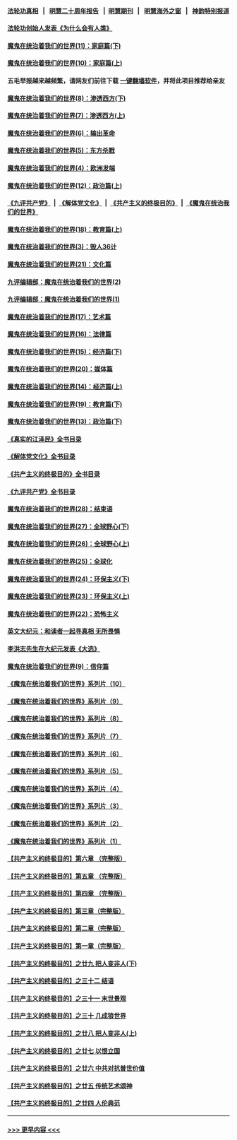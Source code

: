 #### [法轮功真相](https://github.com/gfw-breaker/truth/blob/master/README.md?t=0) &nbsp;&nbsp;|&nbsp;&nbsp; [明慧二十周年报告](https://github.com/gfw-breaker/mh-reports/blob/master/README.md?t=0) &nbsp;&nbsp;|&nbsp;&nbsp;[明慧期刊](https://github.com/gfw-breaker/mh-qikan) &nbsp;&nbsp;|&nbsp;&nbsp; [明慧海外之窗](https://github.com/gfw-breaker/mh-news/blob/master/README.md?t=0) &nbsp;&nbsp;|&nbsp;&nbsp; [神韵特别报道](https://github.com/gfw-breaker/mh-news/blob/master/shenyun.md?t=0)
#### [法轮功创始人发表《为什么会有人类》](../pages/nsc422/n13912117.md?t=03121543) 
#### [魔鬼在统治着我们的世界(11)：家庭篇(下)](../pages/nsc422/n10440961.md?t=03121543) 
#### [魔鬼在统治着我们的世界(10)：家庭篇(上)](../pages/nsc422/n10435448.md?t=03121543) 
#### 五毛举报越来越频繁，请网友们前往下载 [一键翻墙软件](https://github.com/gfw-breaker/ssr-accounts)，并将此项目推荐给亲友
#### [魔鬼在统治着我们的世界(8)：渗透西方(下)](../pages/nsc422/n10429603.md?t=03121543) 
#### [魔鬼在统治着我们的世界(7)：渗透西方(上)](../pages/nsc422/n10426013.md?t=03121543) 
#### [魔鬼在统治着我们的世界(6)：输出革命](../pages/nsc422/n10421536.md?t=03121543) 
#### [魔鬼在统治着我们的世界(5)：东方杀戮](../pages/nsc422/n10417707.md?t=03121543) 
#### [魔鬼在统治着我们的世界(4)：欧洲发端](../pages/nsc422/n10414890.md?t=03121543) 
#### [魔鬼在统治着我们的世界(12)：政治篇(上)](../pages/nsc422/n10444576.md?t=03121543) 
#### [《九评共产党》](https://github.com/begood0513/9ping.md/blob/master/README.md) &nbsp;|&nbsp; [《解体党文化》](../../../../jtdwh.md/blob/master/README.md)  &nbsp;|&nbsp; [《共产主义的终极目的》](../../../../gczydzjmd.md/blob/master/README.md) &nbsp;|&nbsp; [《魔鬼在统治我们的世界》](../../../../mgztzwmdsj.md/blob/master/README.md) 
#### [魔鬼在统治着我们的世界(18)：教育篇(上)](../pages/nsc422/n10526970.md?t=03121543) 
#### [魔鬼在统治着我们的世界(3)：毁人36计](../pages/nsc422/n10411583.md?t=03121543) 
#### [魔鬼在统治着我们的世界(21)：文化篇](../pages/nsc422/n10597706.md?t=03121543) 
#### [九评编辑部：魔鬼在统治着我们的世界(2)](../pages/nsc422/n10410036.md?t=03121543) 
#### [九评编辑部：魔鬼在统治着我们的世界(1)](../pages/nsc422/n10406825.md?t=03121543) 
#### [魔鬼在统治着我们的世界(17)：艺术篇](../pages/nsc422/n10499093.md?t=03121543) 
#### [魔鬼在统治着我们的世界(16)：法律篇](../pages/nsc422/n10485969.md?t=03121543) 
#### [魔鬼在统治着我们的世界(15)：经济篇(下)](../pages/nsc422/n10469975.md?t=03121543) 
#### [魔鬼在统治着我们的世界(20)：媒体篇](../pages/nsc422/n10586579.md?t=03121543) 
#### [魔鬼在统治着我们的世界(14)：经济篇(上)](../pages/nsc422/n10457370.md?t=03121543) 
#### [魔鬼在统治着我们的世界(19)：教育篇(下)](../pages/nsc422/n10564808.md?t=03121543) 
#### [魔鬼在统治着我们的世界(13)：政治篇(下)](../pages/nsc422/n10448270.md?t=03121543) 
#### [《真实的江泽民》全书目录](../pages/nsc422/n13721399.md?t=03121543) 
#### [《解体党文化》全书目录](../pages/nsc422/n13721157.md?t=03121543) 
#### [《共产主义的终极目的》全书目录](../pages/nsc422/n13721048.md?t=03121543) 
#### [《九评共产党》全书目录](../pages/nsc422/n13708085.md?t=03121543) 
#### [魔鬼在统治着我们的世界(28)：结束语](../pages/nsc422/n10936246.md?t=03121543) 
#### [魔鬼在统治着我们的世界(27)：全球野心(下)](../pages/nsc422/n10928319.md?t=03121543) 
#### [魔鬼在统治着我们的世界(26)：全球野心(上)](../pages/nsc422/n10900318.md?t=03121543) 
#### [魔鬼在统治着我们的世界(25)：全球化](../pages/nsc422/n10788205.md?t=03121543) 
#### [魔鬼在统治着我们的世界(24)：环保主义(下)](../pages/nsc422/n10695307.md?t=03121543) 
#### [魔鬼在统治着我们的世界(23)：环保主义(上)](../pages/nsc422/n10688613.md?t=03121543) 
#### [魔鬼在统治着我们的世界(22)：恐怖主义](../pages/nsc422/n10614727.md?t=03121543) 
#### [英文大纪元：和读者一起寻真相 无所畏惧](../pages/nsc422/n12542027.md?t=03121543) 
#### [李洪志先生在大纪元发表《大选》](../pages/nsc422/n12534746.md?t=03121543) 
#### [魔鬼在统治着我们的世界(9)：信仰篇](../pages/nsc422/n10432159.md?t=03121543) 
#### [《魔鬼在统治着我们的世界》系列片（10）](../pages/nsc422/n12292670.md?t=03121543) 
#### [《魔鬼在统治着我们的世界》系列片（9）](../pages/nsc422/n12290859.md?t=03121543) 
#### [《魔鬼在统治着我们的世界》系列片（8）](../pages/nsc422/n12287445.md?t=03121543) 
#### [《魔鬼在统治着我们的世界》系列片（7）](../pages/nsc422/n12283425.md?t=03121543) 
#### [《魔鬼在统治着我们的世界》系列片（6）](../pages/nsc422/n12282314.md?t=03121543) 
#### [《魔鬼在统治着我们的世界》系列片（5）](../pages/nsc422/n12281419.md?t=03121543) 
#### [《魔鬼在统治着我们的世界》系列片（4）](../pages/nsc422/n12274024.md?t=03121543) 
#### [《魔鬼在统治着我们的世界》系列片（3）](../pages/nsc422/n12271322.md?t=03121543) 
#### [《魔鬼在统治着我们的世界》系列片（2）](../pages/nsc422/n12269049.md?t=03121543) 
#### [《魔鬼在统治着我们的世界》系列片（1）](../pages/nsc422/n12267575.md?t=03121543) 
#### [【共产主义的终极目的】第六章 （完整版）](../pages/nsc422/n11428913.md?t=03121543) 
#### [【共产主义的终极目的】第五章 （完整版）](../pages/nsc422/n11428912.md?t=03121543) 
#### [【共产主义的终极目的】第四章 （完整版）](../pages/nsc422/n11428907.md?t=03121543) 
#### [【共产主义的终极目的】第三章（完整版）](../pages/nsc422/n11428848.md?t=03121543) 
#### [【共产主义的终极目的】第二章（完整版）](../pages/nsc422/n11428831.md?t=03121543) 
#### [【共产主义的终极目的】第一章（完整版）](../pages/nsc422/n11417651.md?t=03121543) 
#### [【共产主义的终极目的】之廿九 把人变非人(下)](../pages/nsc422/n11344140.md?t=03121543) 
#### [【共产主义的终极目的】之三十二 结语](../pages/nsc422/n11360535.md?t=03121543) 
#### [【共产主义的终极目的】之三十一 末世景观](../pages/nsc422/n11351129.md?t=03121543) 
#### [【共产主义的终极目的】之三十 几成狼世界](../pages/nsc422/n11348280.md?t=03121543) 
#### [【共产主义的终极目的】之廿八 把人变非人(上)](../pages/nsc422/n11340492.md?t=03121543) 
#### [【共产主义的终极目的】之廿七 以恨立国](../pages/nsc422/n11336944.md?t=03121543) 
#### [【共产主义的终极目的】之廿六 中共对抗普世价值](../pages/nsc422/n11324785.md?t=03121543) 
#### [【共产主义的终极目的】之廿五 传统艺术颂神](../pages/nsc422/n11296396.md?t=03121543) 
#### [【共产主义的终极目的】之廿四 人伦典范](../pages/nsc422/n11296397.md?t=03121543) 

----
#### [ >>> 更早内容 <<< ](../indexes/nsc422-earlier.md)
